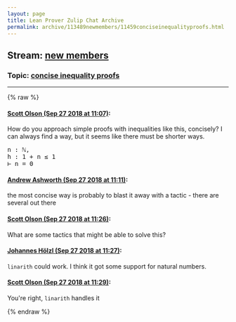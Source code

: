 ```yaml
---
layout: page
title: Lean Prover Zulip Chat Archive 
permalink: archive/113489newmembers/11459conciseinequalityproofs.html
---
```


## Stream: [new members](index.html)
### Topic: [concise inequality proofs](11459conciseinequalityproofs.html)

---


{% raw %}
#### [ Scott Olson (Sep 27 2018 at 11:07)](https://leanprover.zulipchat.com/#narrow/stream/113489-new%20members/topic/concise%20inequality%20proofs/near/134732046):
<p>How do you approach simple proofs with inequalities like this, concisely? I can always find a way, but it seems like there must be shorter ways.</p>
<div class="codehilite"><pre><span></span>n : ℕ,
h : 1 + n ≤ 1
⊢ n = 0
</pre></div>

#### [ Andrew Ashworth (Sep 27 2018 at 11:11)](https://leanprover.zulipchat.com/#narrow/stream/113489-new%20members/topic/concise%20inequality%20proofs/near/134732212):
<p>the most concise way is probably to blast it away with a tactic - there are several out there</p>

#### [ Scott Olson (Sep 27 2018 at 11:26)](https://leanprover.zulipchat.com/#narrow/stream/113489-new%20members/topic/concise%20inequality%20proofs/near/134732996):
<p>What are some tactics that might be able to solve this?</p>

#### [ Johannes Hölzl (Sep 27 2018 at 11:27)](https://leanprover.zulipchat.com/#narrow/stream/113489-new%20members/topic/concise%20inequality%20proofs/near/134733028):
<p><code>linarith</code> could work. I think it got some support for natural numbers.</p>

#### [ Scott Olson (Sep 27 2018 at 11:29)](https://leanprover.zulipchat.com/#narrow/stream/113489-new%20members/topic/concise%20inequality%20proofs/near/134733118):
<p>You're right, <code>linarith</code> handles it</p>


{% endraw %}
